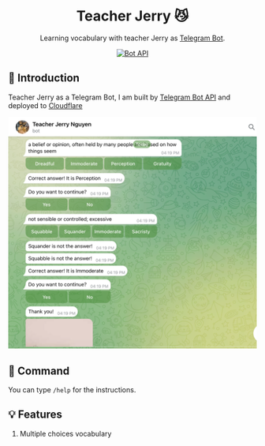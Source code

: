 <h1 align="center">Teacher Jerry 😼</h1>

<div align="center">

Learning vocabulary with teacher Jerry as [Telegram Bot](https://core.telegram.org/bots/api).


[![Bot API](https://img.shields.io/badge/Bot%20API-v.6.9-00aced.svg?style=flat-square&logo=telegram)](https://core.telegram.org/bots/api)


</div>

## 📝 Introduction

Teacher Jerry as a Telegram Bot, I am built by [Telegram Bot API]((https://core.telegram.org/bots/api)) and deployed to [Cloudflare](https://dash.cloudflare.com/)

![Introduction background](introduction.png)

## 🥂 Command

You can type `/help` for the instructions.

## 💡 Features

1. Multiple choices vocabulary

<!-- ## 🛠 Configuration

1. Register Cloudflare account and Telegram Bot API

2. Set Telegram webhook by access this link: ```https://api.telegram.org/bot<YOUR BOT TOKEN>/setWebhook?url=<YOUR Cloudflare url>/webhooks/telegram```

3.  -->

